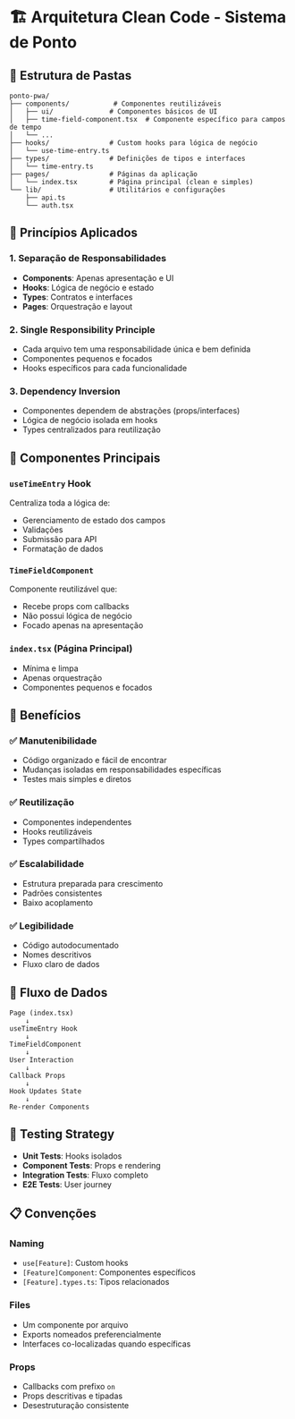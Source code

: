 # 🏗️ Arquitetura Clean Code - Sistema de Ponto

## 📁 Estrutura de Pastas

```
ponto-pwa/
├── components/           # Componentes reutilizáveis
│   ├── ui/              # Componentes básicos de UI
│   ├── time-field-component.tsx  # Componente específico para campos de tempo
│   └── ...
├── hooks/               # Custom hooks para lógica de negócio
│   └── use-time-entry.ts
├── types/               # Definições de tipos e interfaces
│   └── time-entry.ts
├── pages/               # Páginas da aplicação
│   └── index.tsx        # Página principal (clean e simples)
└── lib/                 # Utilitários e configurações
    ├── api.ts
    └── auth.tsx
```

## 🧩 Princípios Aplicados

### 1. **Separação de Responsabilidades**
- **Components**: Apenas apresentação e UI
- **Hooks**: Lógica de negócio e estado
- **Types**: Contratos e interfaces
- **Pages**: Orquestração e layout

### 2. **Single Responsibility Principle**
- Cada arquivo tem uma responsabilidade única e bem definida
- Componentes pequenos e focados
- Hooks específicos para cada funcionalidade

### 3. **Dependency Inversion**
- Componentes dependem de abstrações (props/interfaces)
- Lógica de negócio isolada em hooks
- Types centralizados para reutilização

## 📝 Componentes Principais

### `useTimeEntry` Hook
Centraliza toda a lógica de:
- Gerenciamento de estado dos campos
- Validações
- Submissão para API
- Formatação de dados

### `TimeFieldComponent`
Componente reutilizável que:
- Recebe props com callbacks
- Não possui lógica de negócio
- Focado apenas na apresentação

### `index.tsx` (Página Principal)
- Mínima e limpa
- Apenas orquestração
- Componentes pequenos e focados

## 🎯 Benefícios

### ✅ **Manutenibilidade**
- Código organizado e fácil de encontrar
- Mudanças isoladas em responsabilidades específicas
- Testes mais simples e diretos

### ✅ **Reutilização**
- Componentes independentes
- Hooks reutilizáveis
- Types compartilhados

### ✅ **Escalabilidade**
- Estrutura preparada para crescimento
- Padrões consistentes
- Baixo acoplamento

### ✅ **Legibilidade**
- Código autodocumentado
- Nomes descritivos
- Fluxo claro de dados

## 🔄 Fluxo de Dados

```
Page (index.tsx)
    ↓
useTimeEntry Hook
    ↓
TimeFieldComponent
    ↓
User Interaction
    ↓
Callback Props
    ↓
Hook Updates State
    ↓
Re-render Components
```

## 🧪 Testing Strategy

- **Unit Tests**: Hooks isolados
- **Component Tests**: Props e rendering
- **Integration Tests**: Fluxo completo
- **E2E Tests**: User journey

## 📋 Convenções

### Naming
- `use[Feature]`: Custom hooks
- `[Feature]Component`: Componentes específicos
- `[Feature].types.ts`: Tipos relacionados

### Files
- Um componente por arquivo
- Exports nomeados preferencialmente
- Interfaces co-localizadas quando específicas

### Props
- Callbacks com prefixo `on`
- Props descritivas e tipadas
- Desestruturação consistente 